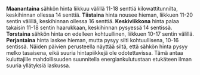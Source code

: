 **Maanantaina** sähkön hinta liikkuu välillä 11-18 senttiä kilowattitunnilta, keskihinnan ollessa 14 senttiä. **Tiistaina** hinta nousee hieman, liikkuen 11-20 sentin välillä, keskihinnan ollessa 16 senttiä. **Keskiviikkona** hinta palaa takaisin 11-18 sentin haarukkaan, keskihinnan pysyessä 14 sentissä. **Torstaina** sähkön hinta on edelleen kohtuullinen, liikkuen 10-17 sentin välillä. **Perjantaina** hinta laskee hieman, mutta pysyy silti kohtuullisena, 10-16 sentissä. Näiden päivien perusteella näyttää siltä, että sähkön hinta pysyy melko tasaisena, eikä suuria hintapiikkejä ole odotettavissa. Tämä antaa kuluttajille mahdollisuuden suunnitella energiankulutustaan etukäteen ilman suuria yllätyksiä laskussa.